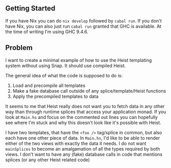 ## Getting Started

If you have Nix you can do `nix develop` followed by `cabal run`. If you don't have Nix, you can also just run `cabal run` granted that GHC is available. At the time of writing I'm using GHC 9.4.6.

## Problem

I want to create a minimal example of how to use the Heist templating system without using Snap. It should use compiled Heist.

The general idea of what the code is supposed to do is:

1. Load and precompile all templates
2. Make a fake database call outside of any splice/template/Heist functions
3. Apply the precompiled templates to data

It seems to me that Heist really does not want you to fetch data in any other way than through runtime splices that access your application monad. If you look at `Main.hs` and focus on the commented out lines you can hopefully see where I'm stuck and why this doesn't look like it's possible with Heist.

I have two templates, that have the `<foo />` tag/splice in common, but also each have one other piece of data. In `Main.hs`, I'd like to be able to render either of the two views with exactly the data it needs. I do not want `mainSplices` to become an amalgamation of all the types required by both views. I don't want to have any (fake) database calls in code that mentions splices (or any other Heist related code)

